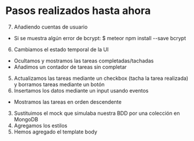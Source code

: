 # Pasos realizados hasta ahora
7. Añadiendo cuentas de usuario
  - Si se muestra algún error de bcrypt: $ meteor npm install --save bcrypt
6. Cambiamos el estado temporal de la UI
  - Ocultamos y mostramos las tareas completadas/tachadas
  - Añadimos un contador de tareas sin completar
5. Actualizamos las tareas mediante un checkbox (tacha la tarea realizada) y borramos tareas mediante un botón
4. Insertamos los datos mediante un input usando eventos
- Mostramos las tareas en orden descendente
3. Sustituimos el mock que simulaba nuestra BDD por una colección en MongoDB
2. Agregamos los estilos
1. Hemos agregado el template body
